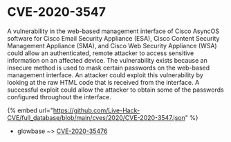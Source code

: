# CVE-2020-3547

A vulnerability in the web-based management interface of Cisco AsyncOS software for Cisco Email Security Appliance (ESA), Cisco Content Security Management Appliance (SMA), and Cisco Web Security Appliance (WSA) could allow an authenticated, remote attacker to access sensitive information on an affected device. The vulnerability exists because an insecure method is used to mask certain passwords on the web-based management interface. An attacker could exploit this vulnerability by looking at the raw HTML code that is received from the interface. A successful exploit could allow the attacker to obtain some of the passwords configured throughout the interface.

{% embed url="https://github.com/Live-Hack-CVE/full_database/blob/main/cves/2020/CVE-2020-3547.json" %}


* glowbase ~> [CVE-2020-35476](https://zeste.alice-snow.ru/2020/database/cve-2020-3547/cve-2020-35476-glowbase)